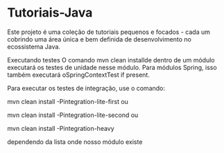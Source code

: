 # Tutoriais-Java
Este projeto é uma coleção de tutoriais pequenos e focados - cada um cobrindo uma área única e bem definida de desenvolvimento no ecossistema Java.

Executando testes
O comando mvn clean installde dentro de um módulo executará os testes de unidade nesse módulo. Para módulos Spring, isso também executará oSpringContextTest if present.

Para executar os testes de integração, use o comando:

mvn clean install -Pintegration-lite-first ou

mvn clean install -Pintegration-lite-second ou

mvn clean install -Pintegration-heavy

dependendo da lista onde nosso módulo existe
